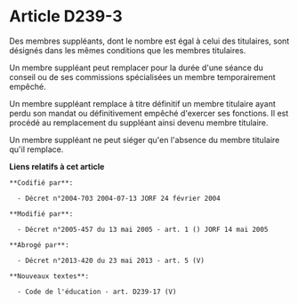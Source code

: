 # Article D239-3

Des membres suppléants, dont le nombre est égal à celui des titulaires, sont désignés dans les mêmes conditions que les
membres titulaires.

Un membre suppléant peut remplacer pour la durée d'une séance du conseil ou de ses commissions spécialisées un membre
temporairement empêché.

Un membre suppléant remplace à titre définitif un membre titulaire ayant perdu son mandat ou définitivement empêché d'exercer
ses fonctions. Il est procédé au remplacement du suppléant ainsi devenu membre titulaire.

Un membre suppléant ne peut siéger qu'en l'absence du membre titulaire qu'il remplace.

**Liens relatifs à cet article**

	**Codifié par**:

	  - Décret n°2004-703 2004-07-13 JORF 24 février 2004

	**Modifié par**:

	  - Décret n°2005-457 du 13 mai 2005 - art. 1 () JORF 14 mai 2005

	**Abrogé par**:

	  - Décret n°2013-420 du 23 mai 2013 - art. 5 (V)

	**Nouveaux textes**:

	  - Code de l'éducation - art. D239-17 (V)
